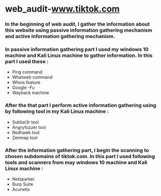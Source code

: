 # web_audit-www.tiktok.com
### In the beginning of web audit, I gather the information about this website using passive information gathering mechanism and active information gathering mechanism.
### In passive information gathering part I used my windows 10 machine and Kali Linux machine to gather information. In this part I used these :
- Ping command
- Whatweb command
- Whois feature
- Google -Fu
- Wayback machine
### After the that part I perform active information gathering using by following tool in my Kali Linux machine :
- Sublist3r tool
- Angryfuzzer tool
- Redhawk tool
- Zenmap tool
### After the information gathering part, I begin the scanning to chosen subdomains of tiktok.com. In this part I used following tools and scanners from may windows 10 machine and Kali Linux machine :
- Netsparker
- Burp Suite
- Acunetix

